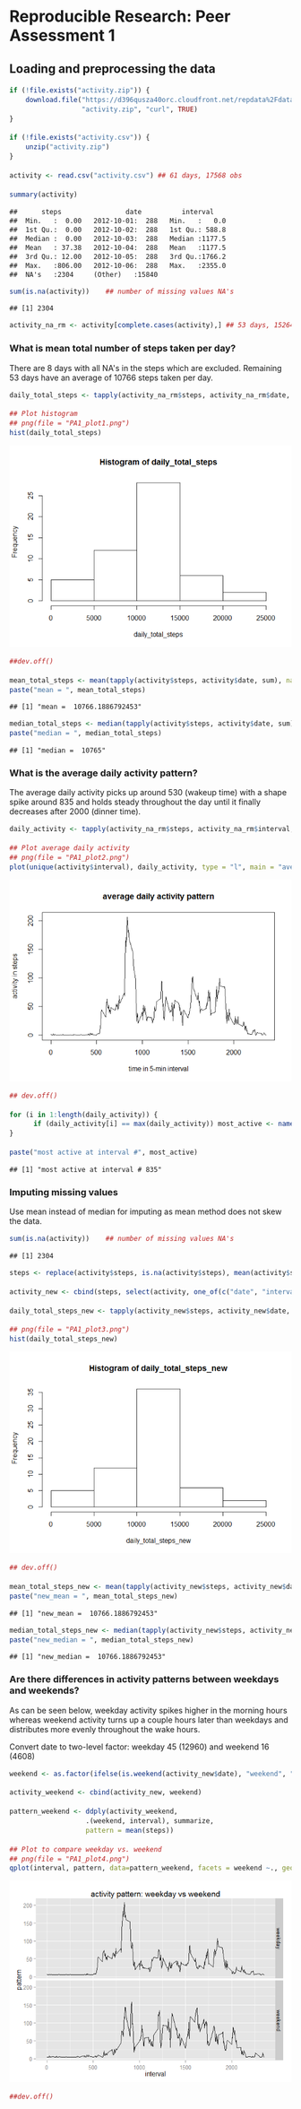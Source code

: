 # Reproducible Research: Peer Assessment 1


## Loading and preprocessing the data


```r
if (!file.exists("activity.zip")) {
    download.file("https://d396qusza40orc.cloudfront.net/repdata%2Fdata%2Factivity.zip", 
                  "activity.zip", "curl", TRUE)
}

if (!file.exists("activity.csv")) {
    unzip("activity.zip")
}

activity <- read.csv("activity.csv") ## 61 days, 17568 obs

summary(activity)
```

```
##      steps                date          interval     
##  Min.   :  0.00   2012-10-01:  288   Min.   :   0.0  
##  1st Qu.:  0.00   2012-10-02:  288   1st Qu.: 588.8  
##  Median :  0.00   2012-10-03:  288   Median :1177.5  
##  Mean   : 37.38   2012-10-04:  288   Mean   :1177.5  
##  3rd Qu.: 12.00   2012-10-05:  288   3rd Qu.:1766.2  
##  Max.   :806.00   2012-10-06:  288   Max.   :2355.0  
##  NA's   :2304     (Other)   :15840
```

```r
sum(is.na(activity))    ## number of missing values NA's
```

```
## [1] 2304
```

```r
activity_na_rm <- activity[complete.cases(activity),] ## 53 days, 15264 obs.
```

### What is mean total number of steps taken per day?
There are 8 days with all NA's in the steps which are excluded. Remaining 53 days have an average of 10766 steps taken per day.


```r
daily_total_steps <- tapply(activity_na_rm$steps, activity_na_rm$date, sum)

## Plot histogram
## png(file = "PA1_plot1.png")
hist(daily_total_steps)
```

![](./PA1_JXieDS_files/figure-html/mean_total_steps-1.png) 

```r
##dev.off()

mean_total_steps <- mean(tapply(activity$steps, activity$date, sum), na.rm = TRUE)
paste("mean = ", mean_total_steps)
```

```
## [1] "mean =  10766.1886792453"
```

```r
median_total_steps <- median(tapply(activity$steps, activity$date, sum), na.rm = TRUE)
paste("median = ", median_total_steps)
```

```
## [1] "median =  10765"
```


### What is the average daily activity pattern?
The average daily activity picks up around 530 (wakeup time) with a shape spike around 835 and holds steady throughout the day until it finally decreases after 2000 (dinner time).


```r
daily_activity <- tapply(activity_na_rm$steps, activity_na_rm$interval, mean)

## Plot average daily activity
## png(file = "PA1_plot2.png")
plot(unique(activity$interval), daily_activity, type = "l", main = "average daily activity pattern", xlab = "time in 5-min interval", ylab = "activity in steps")
```

![](./PA1_JXieDS_files/figure-html/average_daily_pattern-1.png) 

```r
## dev.off()

for (i in 1:length(daily_activity)) {
      if (daily_activity[i] == max(daily_activity)) most_active <- names(daily_activity)[i]
}

paste("most active at interval #", most_active)
```

```
## [1] "most active at interval # 835"
```


### Imputing missing values



Use mean instead of median for imputing as mean method does not skew the data.


```r
sum(is.na(activity))    ## number of missing values NA's
```

```
## [1] 2304
```

```r
steps <- replace(activity$steps, is.na(activity$steps), mean(activity$steps, na.rm=TRUE))

activity_new <- cbind(steps, select(activity, one_of(c("date", "interval"))))

daily_total_steps_new <- tapply(activity_new$steps, activity_new$date, sum)

## png(file = "PA1_plot3.png")
hist(daily_total_steps_new)
```

![](./PA1_JXieDS_files/figure-html/imputing_NA-1.png) 

```r
## dev.off()

mean_total_steps_new <- mean(tapply(activity_new$steps, activity_new$date, sum), na.rm = TRUE)
paste("new_mean = ", mean_total_steps_new)
```

```
## [1] "new_mean =  10766.1886792453"
```

```r
median_total_steps_new <- median(tapply(activity_new$steps, activity_new$date, sum), na.rm = TRUE)
paste("new_median = ", median_total_steps_new)
```

```
## [1] "new_median =  10766.1886792453"
```


### Are there differences in activity patterns between weekdays and weekends?

As can be seen below, weekday activity spikes higher in the morning hours whereas weekend activity turns up a couple hours later than weekdays and distributes more evenly throughout the wake hours. 



Convert date to two-level factor: weekday 45 (12960) and weekend 16 (4608)


```r
weekend <- as.factor(ifelse(is.weekend(activity_new$date), "weekend", "weekday"))

activity_weekend <- cbind(activity_new, weekend)

pattern_weekend <- ddply(activity_weekend, 
                   .(weekend, interval), summarize, 
                   pattern = mean(steps))  

## Plot to compare weekday vs. weekend
## png(file = "PA1_plot4.png")
qplot(interval, pattern, data=pattern_weekend, facets = weekend ~., geom="line", main = "activity pattern: weekday vs weekend")
```

![](./PA1_JXieDS_files/figure-html/add_two_levels_factor-1.png) 

```r
##dev.off()
```
